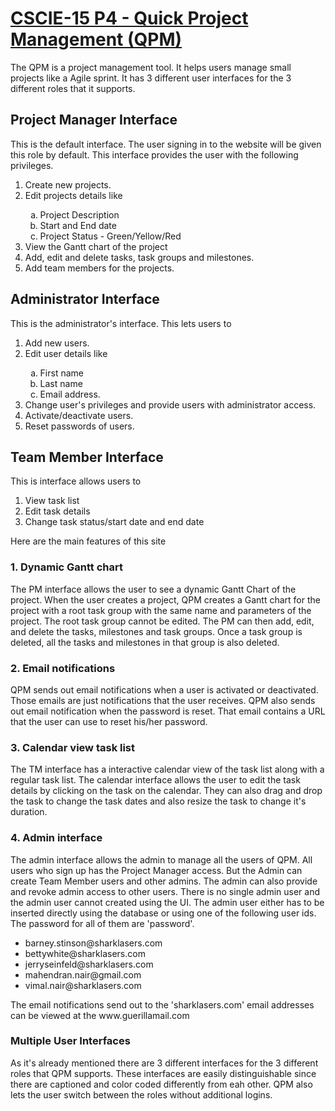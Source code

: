 <h1><a href="http://p4.mahe-cscie-15.biz">CSCIE-15 P4 - Quick Project Management (QPM)</a></h1>
<p>The QPM is a project management tool. It helps users manage small projects like a Agile sprint. It has 3 different user interfaces for the 3 different roles that it supports.</p>
<h2>Project Manager Interface</h2>
<p>This is the default interface. The user signing in to the website will be given this role by default. This interface provides the user with the following privileges.</p>
<ol>
    <li>Create new projects. </li>
    <li>Edit projects details like</li>
    <ol type="a">
        <li>Project Description</li>
        <li>Start and End date</li>
        <li>Project Status - Green/Yellow/Red</li>
    </ol>
    <li>View the Gantt chart of the project</li>
    <li>Add, edit and delete tasks, task groups and milestones.</li>
    <li>Add team members for the projects.</li>
</ol>
<h2>Administrator Interface</h2>
<p>This is the administrator's interface. This lets users to</p>
<ol>
    <li>Add new users.</li>
    <li>Edit user details like</li>
    <ol type="a">
        <li> First name</li>
        <li> Last name</li>
        <li> Email address.</li>
    </ol>
    <li>Change user's privileges and provide users with administrator access.</li>
    <li>Activate/deactivate users. </li>
    <li>Reset passwords of users.</li>
</ol>
<h2>Team Member Interface</h2>
<p>This is interface allows users to</p>
<ol>
    <li>View task list</li>
    <li>Edit task details</li>
    <li>Change task status/start date and end date</li>
</ol>
<p>Here are the main features of this site</p>

<h3>1. Dynamic Gantt chart</h3>
<p>The PM interface allows the user to see a dynamic Gantt Chart of the project. When the user creates a project, QPM creates a Gantt chart for the project with a root task group with the same name and parameters of the project. The root task group cannot be edited. The PM can then add, edit, and delete the tasks, milestones and task groups. Once a task group is deleted, all the tasks and milestones in that group is also deleted.</p>

<h3>2. Email notifications</h3>
<p>QPM sends out email notifications when a user is activated or deactivated. Those emails are just notifications that the user receives. QPM also sends out email notification when the password is reset. That email contains a URL that the user can use to reset his/her password.</p>

<h3>3. Calendar view task list</h3>
<p>The TM interface has a interactive calendar view of the task list along with a regular task list. The calendar interface allows the user to edit the task details by clicking on the task on the calendar. They can also drag and drop the task to change the task dates and also resize the task to change it's duration.</p>

<h3>4. Admin interface</h3>
<p>The admin interface allows the admin to manage all the users of QPM. All users who sign up has the Project Manager access. But the Admin can create Team Member users and other admins. The admin can also provide and revoke admin access to other users. There is no single admin user and the admin user cannot created using the UI. The admin user either has to be inserted directly using the database or using one of the following user ids. The password for all of them are 'password'.</p>
<ul>
    <li>barney.stinson@sharklasers.com</li>
    <li>bettywhite@sharklasers.com</li>
    <li>jerryseinfeld@sharklasers.com</li>
    <li>mahendran.nair@gmail.com</li>
    <li>vimal.nair@sharklasers.com</li>
</ul>
<p>The email notifications send out to the 'sharklasers.com' email addresses can be viewed at the www.guerillamail.com</p>

<h3>Multiple User Interfaces</h3>
<p>As it's already mentioned there are 3 different interfaces for the 3 different roles that QPM supports. These interfaces are easily distinguishable since there are captioned and color coded differently from eah other. QPM also lets the user switch between the roles without additional logins.</p>




